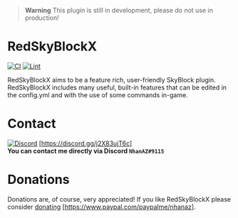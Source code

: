 > **Warning**
> This plugin is still in development, please do not use in production!

# RedSkyBlockX

[![CI](https://github.com/FrozenArea/RedSkyBlockX/actions/workflows/ci.yml/badge.svg)](https://github.com/FrozenArea/RedSkyBlockX/actions/workflows/ci.yml)
[![Lint](https://poggit.pmmp.io/ci.shield/FrozenArea/RedSkyBlockX/RedSkyBlockX)](https://poggit.pmmp.io/ci/FrozenArea/RedSkyBlockX/RedSkyBlockX)

RedSkyBlockX aims to be a feature rich, user-friendly SkyBlock plugin. RedSkyBlockX includes many useful, built-in features that can be edited in the config.yml and with the use of some commands in-game.

# Contact
[![Discord](https://img.shields.io/discord/986553214889517088?label=discord&color=7289DA&logo=discord)](https://discord.gg/j2X83ujT6c) [https://discord.gg/j2X83ujT6c] \
**You can contact me directly via Discord `NhanAZ#9115`**

# Donations
Donations are, of course, very appreciated! If you like RedSkyBlockX please consider [donating](https://www.paypal.com/paypalme/nhanaz) [https://www.paypal.com/paypalme/nhanaz].
